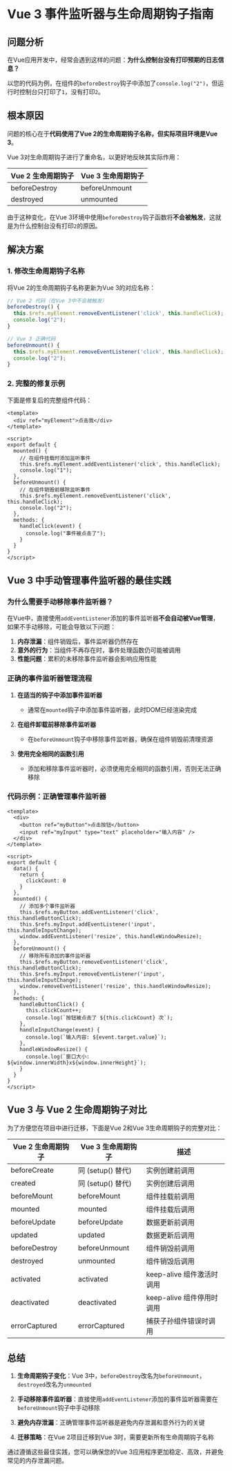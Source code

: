 # Vue 3 事件监听器与生命周期钩子指南

## 问题分析

在Vue应用开发中，经常会遇到这样的问题：**为什么控制台没有打印预期的日志信息？**

以您的代码为例，在组件的`beforeDestroy`钩子中添加了`console.log("2")`，但运行时控制台只打印了`1`，没有打印`2`。

## 根本原因

问题的核心在于**代码使用了Vue 2的生命周期钩子名称，但实际项目环境是Vue 3**。

Vue 3对生命周期钩子进行了重命名，以更好地反映其实际作用：

| Vue 2 生命周期钩子 | Vue 3 生命周期钩子 |
|-------------------|-------------------|
| beforeDestroy     | beforeUnmount     |
| destroyed         | unmounted         |

由于这种变化，在Vue 3环境中使用`beforeDestroy`钩子函数将**不会被触发**，这就是为什么控制台没有打印`2`的原因。

## 解决方案

### 1. 修改生命周期钩子名称

将Vue 2的生命周期钩子名称更新为Vue 3的对应名称：

```javascript
// Vue 2 代码（在Vue 3中不会被触发）
beforeDestroy() {
  this.$refs.myElement.removeEventListener('click', this.handleClick);
  console.log("2");
}

// Vue 3 正确代码
beforeUnmount() {
  this.$refs.myElement.removeEventListener('click', this.handleClick);
  console.log("2");
}
```

### 2. 完整的修复示例

下面是修复后的完整组件代码：

```vue
<template>
  <div ref="myElement">点击我</div>
</template>

<script>
export default {
  mounted() {
    // 在组件挂载时添加监听事件
    this.$refs.myElement.addEventListener('click', this.handleClick);
    console.log("1");
  },
  beforeUnmount() {
    // 在组件销毁前移除监听事件
    this.$refs.myElement.removeEventListener('click', this.handleClick);
    console.log("2");
  },
  methods: {
    handleClick(event) {
      console.log("事件被点击了");
    }
  }
}
</script>
```

## Vue 3 中手动管理事件监听器的最佳实践

### 为什么需要手动移除事件监听器？

在Vue中，直接使用`addEventListener`添加的事件监听器**不会自动被Vue管理**，如果不手动移除，可能会导致以下问题：

1. **内存泄漏**：组件销毁后，事件监听器仍然存在
2. **意外的行为**：当组件不再存在时，事件处理函数仍可能被调用
3. **性能问题**：累积的未移除事件监听器会影响应用性能

### 正确的事件监听器管理流程

1. **在适当的钩子中添加事件监听器**
   - 通常在`mounted`钩子中添加事件监听器，此时DOM已经渲染完成

2. **在组件卸载前移除事件监听器**
   - 在`beforeUnmount`钩子中移除事件监听器，确保在组件销毁前清理资源

3. **使用完全相同的函数引用**
   - 添加和移除事件监听器时，必须使用完全相同的函数引用，否则无法正确移除

### 代码示例：正确管理事件监听器

```vue
<template>
  <div>
    <button ref="myButton">点击按钮</button>
    <input ref="myInput" type="text" placeholder="输入内容" />
  </div>
</template>

<script>
export default {
  data() {
    return {
      clickCount: 0
    }
  },
  mounted() {
    // 添加多个事件监听器
    this.$refs.myButton.addEventListener('click', this.handleButtonClick);
    this.$refs.myInput.addEventListener('input', this.handleInputChange);
    window.addEventListener('resize', this.handleWindowResize);
  },
  beforeUnmount() {
    // 移除所有添加的事件监听器
    this.$refs.myButton.removeEventListener('click', this.handleButtonClick);
    this.$refs.myInput.removeEventListener('input', this.handleInputChange);
    window.removeEventListener('resize', this.handleWindowResize);
  },
  methods: {
    handleButtonClick() {
      this.clickCount++;
      console.log(`按钮被点击了 ${this.clickCount} 次`);
    },
    handleInputChange(event) {
      console.log(`输入内容: ${event.target.value}`);
    },
    handleWindowResize() {
      console.log(`窗口大小: ${window.innerWidth}x${window.innerHeight}`);
    }
  }
}
</script>
```

## Vue 3 与 Vue 2 生命周期钩子对比

为了方便您在项目中进行迁移，下面是Vue 2和Vue 3生命周期钩子的完整对比：

| Vue 2 生命周期钩子 | Vue 3 生命周期钩子 | 描述 |
|-------------------|-------------------|------|
| beforeCreate      | 同 (setup() 替代)  | 实例创建前调用 |
| created           | 同 (setup() 替代)  | 实例创建后调用 |
| beforeMount       | beforeMount       | 组件挂载前调用 |
| mounted           | mounted           | 组件挂载后调用 |
| beforeUpdate      | beforeUpdate      | 数据更新前调用 |
| updated           | updated           | 数据更新后调用 |
| beforeDestroy     | beforeUnmount     | 组件销毁前调用 |
| destroyed         | unmounted         | 组件销毁后调用 |
| activated         | activated         | keep-alive 组件激活时调用 |
| deactivated       | deactivated       | keep-alive 组件停用时调用 |
| errorCaptured     | errorCaptured     | 捕获子孙组件错误时调用 |

## 总结

1. **生命周期钩子变化**：Vue 3中，`beforeDestroy`改名为`beforeUnmount`，`destroyed`改名为`unmounted`

2. **手动移除事件监听器**：直接使用`addEventListener`添加的事件监听器需要在`beforeUnmount`钩子中手动移除

3. **避免内存泄漏**：正确管理事件监听器是避免内存泄漏和意外行为的关键

4. **迁移策略**：在Vue 2项目迁移到Vue 3时，需要更新所有生命周期钩子名称

通过遵循这些最佳实践，您可以确保您的Vue 3应用程序更加稳定、高效，并避免常见的内存泄漏问题。